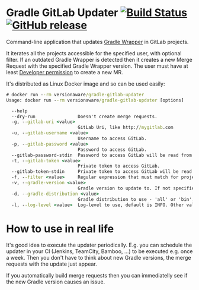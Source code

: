 # Gradle GitLab Updater [![Build Status](https://travis-ci.org/version-aware/gradle-updater.svg)](https://travis-ci.org/version-aware/gradle-updater) [![GitHub release](https://img.shields.io/github/release/version-aware/gradle-updater.svg)](https://hub.docker.com/r/versionaware/gradle-gitlab-updater/)

Command-line application that updates [Gradle Wrapper](https://docs.gradle.org/current/userguide/gradle_wrapper.html) in GitLab projects.

It iterates all the projects accessible for the specified user, with optional filter.
 If an outdated Gradle Wrapper is detected then it creates a new Merge Request with the specified Gradle Wrapper version.
 The user must have at least [Developer permission](https://docs.gitlab.com/ee/user/permissions.html) to create a new MR.

It's distributed as Linux Docker image and so can be used easily:
```cmd
# docker run --rm versionaware/gradle-gitlab-updater
Usage: docker run --rm versionaware/gradle-gitlab-updater [options]

  --help
  --dry-run                Doesn't create merge requests.
  -g, --gitlab-uri <value>
                           GitLab Uri, like http://mygitlab.com
  -u, --gitlab-username <value>
                           Username to access GitLab.
  -p, --gitlab-password <value>
                           Password to access GitLab.
  --gitlab-password-stdin  Password to access GitLab will be read from stdin.
  -t, --gitlab-token <value>
                           Private token to access GitLab.
  --gitlab-token-stdin     Private token to access GitLab will be read from stdin.
  -f, --filter <value>     Regular expression that must match for project ID, like 'my-group/my-project'.
  -v, --gradle-version <value>
                           Gradle version to update to. If not specified then the latest stable version is used.
  -d, --gradle-distribution <value>
                           Gradle distribution to use - 'all' or 'bin'. If not specified then the distribution is not changed.
  -l, --log-level <value>  Log-level to use, default is INFO. Other values: OFF, ERROR, WARN, DEBUG, TRACE, ALL
```

# How to use in real life
It's good idea to execute the updater periodically. E.g. you can schedule the updater in your CI (Jenkins, TeamCity, Bamboo, ...)
 to be executed e.g. once a week. Then you don't have to think about new Gradle versions, the merge requests with the update just appear.

If you automatically build merge requests then you can immediatelly see if the new Gradle version causes an issue.
